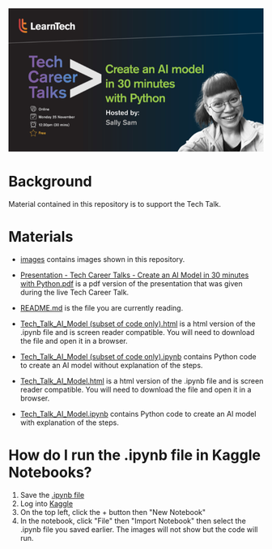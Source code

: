 ![techtalk_aimodel.png](images/techtalk_aimodel.png)

# Background
Material contained in this repository is to support the Tech Talk.

# Materials 
- [images](https://github.com/LearnTech-ssam/techtalk_aimodel/tree/main/images) contains images shown in this repository.

- [Presentation - Tech Career Talks - Create an AI Model in 30 minutes with Python.pdf](https://github.com/LearnTech-ssam/techtalk_aimodel/blob/main/Presentation%20-%20Tech%20Career%20Talks%20-%20Create%20an%20AI%20Model%20in%2030%20minutes%20with%20Python.pdf) is a pdf version of the presentation that was given during the live Tech Career Talk.
 
- [README.md](https://github.com/LearnTech-ssam/techtalk_aimodel/blob/main/README.md) is the file you are currently reading.

- [Tech_Talk_AI_Model (subset of code only).html](https://github.com/LearnTech-ssam/techtalk_aimodel/blob/main/Tech_Talk_AI_Model%20(subset%20of%20code%20only).html) is a html version of the .ipynb file and is screen reader compatible. You will need to download the file and open it in a browser.

- [Tech_Talk_AI_Model (subset of code only).ipynb](https://github.com/LearnTech-ssam/techtalk_aimodel/blob/main/Tech_Talk_AI_Model%20(subset%20of%20code%20only).ipynb) contains Python code to create an AI model without explanation of the steps.

- [Tech_Talk_AI_Model.html](https://github.com/LearnTech-ssam/techtalk_aimodel/blob/main/Tech_Talk_AI_Model.html) is a html version of the .ipynb file and is screen reader compatible. You will need to download the file and open it in a browser.

- [Tech_Talk_AI_Model.ipynb](https://github.com/LearnTech-ssam/techtalk_aimodel/blob/main/Tech_Talk_AI_Model.ipynb) contains Python code to create an AI model with explanation of the steps.

# How do I run the .ipynb file in Kaggle Notebooks?
1. Save the [.ipynb file](https://github.com/LearnTech-ssam/techtalk_aimodel/blob/main/Tech_Talk_AI_Model.ipynb)
2. Log into [Kaggle](https://www.kaggle.com/code)
3. On the top left, click the + button then "New Notebook"
4. In the notebook, click "File" then "Import Notebook" then select the .ipynb file you saved earlier. The images will not show but the code will run.
